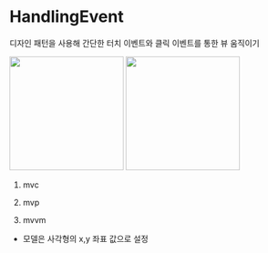 # HandlingEvent
디자인 패턴을 사용해 간단한 터치 이벤트와 클릭 이벤트를 통한 뷰 움직이기 


<div>
    <img width="200" src = "https://user-images.githubusercontent.com/25498573/90825525-018dc080-e374-11ea-8645-2dafa1749bfe.jpg"</img>
    <img width="200" src = "https://user-images.githubusercontent.com/25498573/90825356-c25f6f80-e373-11ea-898b-c69014922282.jpg"</img>
  </div>
  
  
  1. mvc 
  
  2. mvp 
  
  3. mvvm
  
  - 모델은 사각형의 x,y 좌표 값으로 설정
  
